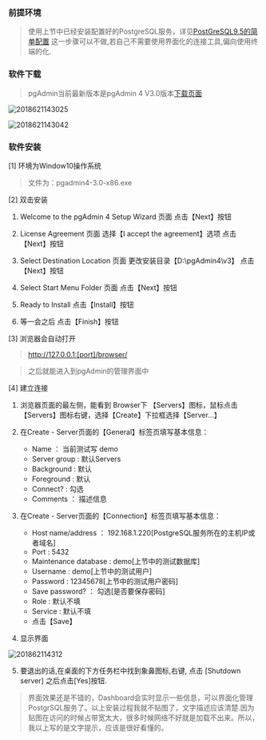 ### 前提环境

> 使用上节中已经安装配置好的PostgreSQL服务，详见[PostGreSQL9.5的简单配置](https://github.com/ItdeerLab/itdeerlab-notes/blob/notes/PostGresql/UserGuide/PostGreSQL9.5%E7%9A%84%E7%AE%80%E5%8D%95%E9%85%8D%E7%BD%AE.md) 这一步骤可以不做,若自己不需要使用界面化的连接工具,偏向使用终端的化.

### 软件下载

> pgAdmin当前最新版本是pgAdmin 4 V3.0版本[下载页面](https://www.pgadmin.org/download/pgadmin-4-windows/)

![2018621143025](http://panrhkqz9.bkt.clouddn.com/2018621143025.png)

![2018621143042](http://panrhkqz9.bkt.clouddn.com/2018621143042.png)

### 软件安装

[1] 环境为Window10操作系统

> 文件为：pgadmin4-3.0-x86.exe

[2] 双击安装

1. Welcome to the pgAdmin 4 Setup Wizard 页面 点击【Next】按钮

2. License Agreement 页面 选择【I accept the agreement】选项 点击【Next】按钮

3. Select Destination Location 页面 更改安装目录【D:\pgAdmin4\v3】 点击【Next】按钮

4. Select Start Menu Folder 页面 点击【Next】按钮

5. Ready to Install 点击【Install】按钮

6. 等一会之后 点击【Finish】按钮

[3] 浏览器会自动打开

> http://127.0.0.1:[port]/browser/

> 之后就能进入到pgAdmin的管理界面中

[4] 建立连接

1. 浏览器页面的最左侧，能看到 Browser下 【Servers】图标，鼠标点击【Servers】图标右键，选择【Create】下拉框选择【Server...】

2. 在Create - Server页面的【General】标签页填写基本信息：
     - Name ：          当前测试写 demo
     - Server group :   默认Servers
     - Background :     默认
     - Foreground :     默认
     - Connect? :       勾选
     - Comments ：      描述信息

3. 在Create - Server页面的【Connection】标签页填写基本信息：
     - Host name/address ：      192.168.1.220[PostgreSQL服务所在的主机IP或者域名]
     - Port :                    5432
     - Maintenance database :    demo[上节中的测试数据库]
     - Username :                demo[上节中的测试用户]
     - Password :                12345678[上节中的测试用户密码]
     - Save password? ：         勾选[是否要保存密码]
     - Role :                    默认不填
     - Service :                 默认不填
     - 点击【Save】
4. 显示界面

![201862114312](http://panrhkqz9.bkt.clouddn.com/201862114312.png)


5. 要退出的话,在桌面的下方任务栏中找到象鼻图标,右键, 点击 [Shutdown server] 之后点击[Yes]按钮.

> 界面效果还是不错的，Dashboard会实时显示一些信息，可以界面化管理PostgrSQL服务了。以上安装过程我就不贴图了，文字描述应该清楚.因为贴图在访问的时候占带宽太大，很多时候网络不好就是加载不出来。所以，我以上写的是文字提示，应该是很好看懂的。
